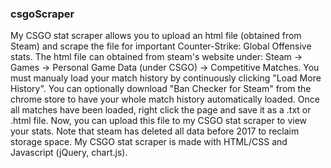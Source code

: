### csgoScraper

My CSGO stat scraper allows you to upload an html file (obtained from Steam)
and scrape the file for important Counter-Strike: Global Offensive stats. The html file can
obtained from steam's website under: Steam -> Games -> Personal Game Data (under CSGO) -> Competitive Matches. You must
manualy load your match history by continuously clicking "Load More History". You can
optionally download "Ban Checker for Steam" from the chrome store to have your whole match history
automatically loaded. Once all matches have been loaded, right click the page and save it as a .txt or .html file. Now, you can upload this file to
my CSGO stat scraper to view your stats. Note that steam has deleted all data before
2017 to reclaim storage space. My CSGO stat scraper is made with HTML/CSS and Javascript (jQuery, chart.js).
